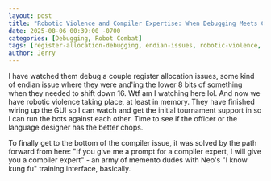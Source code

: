 ```yaml
---
layout: post
title: "Robotic Violence and Compiler Expertise: When Debugging Meets Combat"
date: 2025-08-06 00:39:00 -0700
categories: [Debugging, Robot Combat]
tags: [register-allocation-debugging, endian-issues, robotic-violence, tournament-support, compiler-expert-agent, army-of-memento-dudes, neo-kung-fu-training, gui-development]
author: Jerry
---
```


I have watched them debug a couple register allocation issues, some kind of endian issue where they were and'ing the lower 8 bits of something when they needed to shift down 16. Wtf am I watching here lol. And now we have robotic violence taking place, at least in memory. They have finished wiring up the GUI so I can watch and get the initial tournament support in so I can run the bots against each other. Time to see if the officer or the language designer has the better chops.

To finally get to the bottom of the compiler issue, it was solved by the path forward from here: "If you give me a prompt for a compiler expert, I will give you a compiler expert" - an army of memento dudes with Neo's "I know kung fu" training interface, basically.